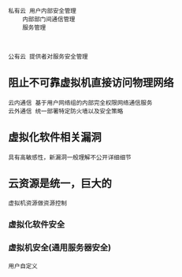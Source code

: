 ###

    私有云 用户内部安全管理
        内部部门间通信管理
        服务管理

    

    公有云 提供者对服务安全管理





## 阻止不可靠虚拟机直接访问物理网络


    云内通信 基于用户网络组的内部完全权限网络通信服务
    云外通信 统一部署特定防火墙以及安全策略



## 虚拟化软件相关漏洞
    具有高敏感性，新漏洞一般理解不公开详细细节

## 云资源是统一，巨大的
    
    虚拟机资源做资源控制


### 虚拟化软件安全 


### 虚拟机安全(通用服务器安全)
    
    用户自定义
